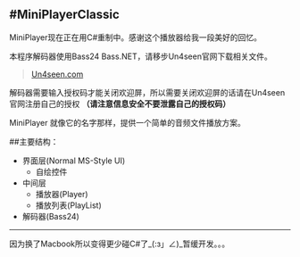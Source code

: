 #MiniPlayerClassic
---
MiniPlayer现在正在用C#重制中。感谢这个播放器给我一段美好的回忆。

本程序解码器使用Bass24 Bass.NET，请移步Un4seen官网下载相关文件。
>[Un4seen.com](http://www.un4seen.com/)

解码器需要输入授权码才能关闭欢迎屏，所以需要关闭欢迎屏的话请在Un4seen官网注册自己的授权
**（请注意信息安全不要泄露自己的授权码）**

MiniPlayer 就像它的名字那样，提供一个简单的音频文件播放方案。


##主要结构：

- 界面层(Normal MS-Style UI)
    - 自绘控件
- 中间层
    - 播放器(Player)
    - 播放列表(PlayList)
- 解码器(Bass24)

---
因为换了Macbook所以变得更少碰C#了_(:з」∠)_暂缓开发。。。
